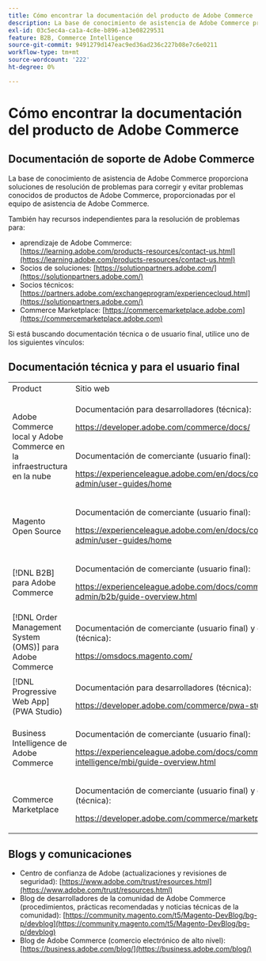 ```yaml
---
title: Cómo encontrar la documentación del producto de Adobe Commerce
description: La base de conocimiento de asistencia de Adobe Commerce proporciona soluciones de resolución de problemas para corregir y evitar problemas conocidos de productos de Adobe Commerce, proporcionadas por el equipo de asistencia de Adobe Commerce.
exl-id: 03c5ec4a-ca1a-4c8e-b896-a13e08229531
feature: B2B, Commerce Intelligence
source-git-commit: 9491279d147eac9ed36ad236c227b08e7c6e0211
workflow-type: tm+mt
source-wordcount: '222'
ht-degree: 0%

---
```


# Cómo encontrar la documentación del producto de Adobe Commerce

## Documentación de soporte de Adobe Commerce

La base de conocimiento de asistencia de Adobe Commerce proporciona soluciones de resolución de problemas para corregir y evitar problemas conocidos de productos de Adobe Commerce, proporcionadas por el equipo de asistencia de Adobe Commerce.

También hay recursos independientes para la resolución de problemas para:

* aprendizaje de Adobe Commerce: [https://learning.adobe.com/products-resources/contact-us.html](https://learning.adobe.com/products-resources/contact-us.html)
* Socios de soluciones: [https://solutionpartners.adobe.com/](https://solutionpartners.adobe.com/)
* Socios técnicos: [https://partners.adobe.com/exchangeprogram/experiencecloud.html](https://solutionpartners.adobe.com/)
* Commerce Marketplace: [https://commercemarketplace.adobe.com](https://commercemarketplace.adobe.com)

Si está buscando documentación técnica o de usuario final, utilice uno de los siguientes vínculos:

## Documentación técnica y para el usuario final

<table>
<tbody>
<tr>
<td>Product</td>
<td>Sitio web</td>
</tr>
<tr>
<td rowspan="2">Adobe Commerce local y
Adobe Commerce en la infraestructura en la nube</td>
<td>
<p>Documentación para desarrolladores (técnica):</p>
<p><a href="https://developer.adobe.com/commerce/docs/">https://developer.adobe.com/commerce/docs/</a></p>
</td>
</tr>
<tr>
<td>
<p>Documentación de comerciante (usuario final):</p>
<p><a href="https://experienceleague.adobe.com/en/docs/commerce-admin/user-guides/home">https://experienceleague.adobe.com/en/docs/commerce-admin/user-guides/home</a></p>
</td>
</tr>
<tr>
<td>
<p>Magento Open Source</p>
<p> </p>
</td>
<td>
<p>Documentación de comerciante (usuario final):</p>
<p><a href="https://experienceleague.adobe.com/en/docs/commerce-admin/user-guides/home">https://experienceleague.adobe.com/en/docs/commerce-admin/user-guides/home</a></p>
</td>
</tr>
<tr>
<td>
<p>[!DNL B2B] para Adobe Commerce</p>
<p> </p>
</td>
<td>
<p>Documentación de comerciante (usuario final):</p>
<p><a href="https://experienceleague.adobe.com/docs/commerce-admin/b2b/guide-overview.html">https://experienceleague.adobe.com/docs/commerce-admin/b2b/guide-overview.html</a></p>
</td>
</tr>
<tr>
<td>[!DNL Order Management System (OMS)] para Adobe Commerce</td>
<td>
<p>Documentación de comerciante (usuario final) y desarrollador (técnica):</p>
<p><a href="https://omsdocs.magento.com/">https://omsdocs.magento.com/</a></p>
</td>
</tr>
<tr>
<td>[!DNL Progressive Web App] (PWA Studio)</td>
<td>
<p>Documentación para desarrolladores (técnica):</p>
<p><a href="https://developer.adobe.com/commerce/pwa-studio/">https://developer.adobe.com/commerce/pwa-studio/</a></p>
</td>
</tr>
<tr>
<td>Business Intelligence de Adobe Commerce</td>
<td>
<p>Documentación de comerciante (usuario final):</p>
<p><a href="https://experienceleague.adobe.com/docs/commerce-business-intelligence/mbi/guide-overview.html">https://experienceleague.adobe.com/docs/commerce-business-intelligence/mbi/guide-overview.html</a></p>
</td>
</tr>
<tr>
<td>Commerce Marketplace</td>
<td>
<p>Documentación de comerciante (usuario final) y desarrollador (técnica):</p>
<p><a href="https://developer.adobe.com/commerce/marketplace/guides/sellers/">https://developer.adobe.com/commerce/marketplace/guides/sellers/</a></p>
</td>
</tr>
</tbody>
</table>


## Blogs y comunicaciones

* Centro de confianza de Adobe (actualizaciones y revisiones de seguridad): [https://www.adobe.com/trust/resources.html](https://www.adobe.com/trust/resources.html)
* Blog de desarrolladores de la comunidad de Adobe Commerce (procedimientos, prácticas recomendadas y noticias técnicas de la comunidad): [https://community.magento.com/t5/Magento-DevBlog/bg-p/devblog](https://community.magento.com/t5/Magento-DevBlog/bg-p/devblog)
* Blog de Adobe Commerce (comercio electrónico de alto nivel):[https://business.adobe.com/blog/](https://business.adobe.com/blog/)
